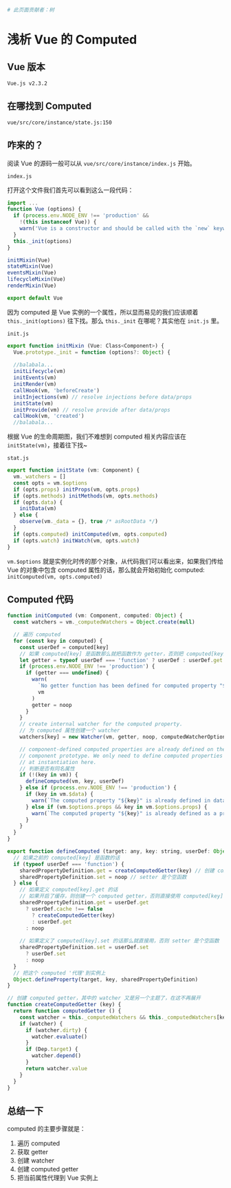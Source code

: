 ```bash
# 此页面贡献者：树
```
# 浅析 Vue 的 Computed


## Vue 版本

`Vue.js v2.3.2`

## 在哪找到 Computed

`vue/src/core/instance/state.js:150`

## 咋来的？

阅读 Vue 的源码一般可以从 `vue/src/core/instance/index.js` 开始。

`index.js`

打开这个文件我们首先可以看到这么一段代码：

```javascript
import ...
function Vue (options) {
  if (process.env.NODE_ENV !== 'production' &&
    !(this instanceof Vue)) {
    warn('Vue is a constructor and should be called with the `new` keyword')
  }
  this._init(options)
}

initMixin(Vue)
stateMixin(Vue)
eventsMixin(Vue)
lifecycleMixin(Vue)
renderMixin(Vue)

export default Vue
```

因为 computed 是 Vue 实例的一个属性，所以显而易见的我们应该顺着 `this._init(options)` 往下找。那么 `this._init` 在哪呢？其实他在 `init.js` 里。

`init.js`

```javascript
export function initMixin (Vue: Class<Component>) {
  Vue.prototype._init = function (options?: Object) {
  
  //balabala...
  initLifecycle(vm)
  initEvents(vm)
  initRender(vm)
  callHook(vm, 'beforeCreate')
  initInjections(vm) // resolve injections before data/props
  initState(vm)
  initProvide(vm) // resolve provide after data/props
  callHook(vm, 'created')
  //balabala...
```

根据 Vue 的生命周期图，我们不难想到 computed 相关内容应该在 `initState(vm)`，接着往下找~

`stat.js`

```javascript
export function initState (vm: Component) {
  vm._watchers = []
  const opts = vm.$options
  if (opts.props) initProps(vm, opts.props)
  if (opts.methods) initMethods(vm, opts.methods)
  if (opts.data) {
    initData(vm)
  } else {
    observe(vm._data = {}, true /* asRootData */)
  }
  if (opts.computed) initComputed(vm, opts.computed)
  if (opts.watch) initWatch(vm, opts.watch)
}
```

`vm.$options` 就是实例化时传的那个对象，从代码我们可以看出来，如果我们传给 Vue 的对象中包含 computed 属性的话，那么就会开始初始化 computed: `initComputed(vm, opts.computed)`

## Computed 代码

```javascript
function initComputed (vm: Component, computed: Object) {
  const watchers = vm._computedWatchers = Object.create(null)

  // 遍历 computed
  for (const key in computed) {
    const userDef = computed[key]
    // 如果 computed[key] 是函数那么就把函数作为 getter，否则把 computed[key].get 作为 getter
    let getter = typeof userDef === 'function' ? userDef : userDef.get
    if (process.env.NODE_ENV !== 'production') {
      if (getter === undefined) {
        warn(
          `No getter function has been defined for computed property "${key}".`,
          vm
        )
        getter = noop
      }
    }
    // create internal watcher for the computed property.
    // 为 computed 属性创建一个 watcher
    watchers[key] = new Watcher(vm, getter, noop, computedWatcherOptions)

    // component-defined computed properties are already defined on the
    // component prototype. We only need to define computed properties defined
    // at instantiation here.
    // 判断是否有同名属性
    if (!(key in vm)) {
      defineComputed(vm, key, userDef)
    } else if (process.env.NODE_ENV !== 'production') {
      if (key in vm.$data) {
        warn(`The computed property "${key}" is already defined in data.`, vm)
      } else if (vm.$options.props && key in vm.$options.props) {
        warn(`The computed property "${key}" is already defined as a prop.`, vm)
      }
    }
  }
}

export function defineComputed (target: any, key: string, userDef: Object | Function) {
  // 如果之前的 computed[key] 是函数的话
  if (typeof userDef === 'function') {
    sharedPropertyDefinition.get = createComputedGetter(key) // 创建 computed getter
    sharedPropertyDefinition.set = noop // setter 是个空函数
  } else {
    // 如果定义 computed[key].get 的话
    // 如果开启了缓存，则创建一个 computed getter，否则直接使用 computed[key].get
    sharedPropertyDefinition.get = userDef.get
      ? userDef.cache !== false
        ? createComputedGetter(key)
        : userDef.get
      : noop
    
    // 如果定义了 computed[key].set 的话那么就直接用，否则 setter 是个空函数
    sharedPropertyDefinition.set = userDef.set
      ? userDef.set
      : noop
  }
  // 把这个 computed '代理'到实例上
  Object.defineProperty(target, key, sharedPropertyDefinition)
}

// 创建 computed getter，其中的 watcher 又是另一个主题了，在这不再展开
function createComputedGetter (key) {
  return function computedGetter () {
    const watcher = this._computedWatchers && this._computedWatchers[key]
    if (watcher) {
      if (watcher.dirty) {
        watcher.evaluate()
      }
      if (Dep.target) {
        watcher.depend()
      }
      return watcher.value
    }
  }
}
```

## 总结一下

computed 的主要步骤就是：

1. 遍历 computed
2. 获取 getter
3. 创建 watcher
4. 创建 computed getter
5. 把当前属性代理到 Vue 实例上



